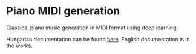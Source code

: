# Piano MIDI generation
Classical piano music generation in MIDI format using deep learning.

Hungarian documentation can be found [here](README_hu.md).
English documentation is in the works.

